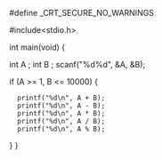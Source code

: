 #define _CRT_SECURE_NO_WARNINGS

#include<stdio.h>

int main(void) {

   int A ;
   int B ;
   scanf("%d%d", &A, &B);
   
   if (A >= 1, B <= 10000) {
   
      printf("%d\n", A + B);
      printf("%d\n", A - B);
      printf("%d\n", A * B);
      printf("%d\n", A / B);
      printf("%d\n", A % B);
   }
}
